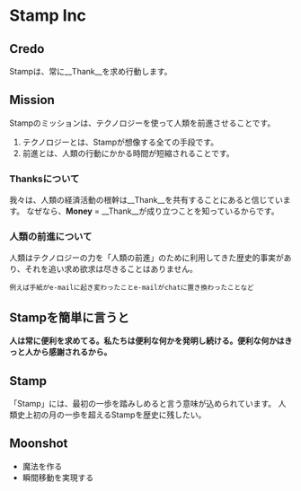 # Stamp Inc

## Credo
Stampは、常に__Thank__を求め行動します。

## Mission
Stampのミッションは、テクノロジーを使って人類を前進させることです。
1. テクノロジーとは、Stampが想像する全ての手段です。
1. 前進とは、人類の行動にかかる時間が短縮されることです。

### Thanksについて
我々は、人類の経済活動の根幹は__Thank__を共有することにあると信じています。
なぜなら、__Money__ = __Thank__が成り立つことを知っているからです。

### 人類の前進について
人類はテクノロジーの力を「人類の前進」のために利用してきた歴史的事実があり、それを追い求め欲求は尽きることはありません。

`例えば手紙がe-mailに起き変わったことe-mailがchatに置き換わったことなど`

## Stampを簡単に言うと
__人は常に便利を求めてる。私たちは便利な何かを発明し続ける。便利な何かはきっと人から感謝されるから。__


## Stamp
「Stamp」には、最初の一歩を踏みしめると言う意味が込められています。
人類史上初の月の一歩を超えるStampを歴史に残したい。

## Moonshot
- 魔法を作る
- 瞬間移動を実現する
